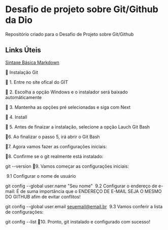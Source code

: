 # Desafio de projeto sobre Git/Github da Dio
 Repositório criado para o Desafio de Projeto sobre Git/Github

## Links Úteis
[Sintaxe Básica Markdown](https://www.markdownguide.org/basic-syntax/)


🔺 Instalação Git

🔹 1. Entre no site ofical do GIT

🔹 2. Escolha a opção Windows e o instalador será baixado automáticamente

🔹 3. Mantenha as opções pré selecionadas e siga com Next

🔹 4. Install

🔹 5. Antes de finaizar a instalação, selecione a opção Lauch Git Bash

🔹6. Ao finalizar o passo 5, irá abrir o Git Bash

🔹7. Agora vamos fazer as configurações iniciais:

🔹8. Confirme se o git realmente está instalado:

git --version
🔹9. Vamos começar as configurações iniciais:

​ 9.1 Configurar o nome de usuário

git config --global user.name "Seu nome"
​ 9.2 Configurar o endereço de e-mail:​ É de suma importância que o ENDEREÇO DE E-MAIL SEJA O MESMO DO GITHUB afim de evitar conflitos!

git config --global user.email seuemail@email.br
​ 9.3 Vamos conferir a lista de configurações:

git config --list
🔹10. Pronto, git instalado e configurado com sucesso!
